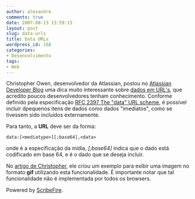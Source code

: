 ```yaml
---
author: alexandre
comments: true
date: 2007-08-13 13:59:13
layout: post
slug: data-urls
title: Data URLs
wordpress_id: 168
categories:
- Desenvolvimento
tags:
- Web
---
```


Christopher Owen, desenvolvedor da Atlassian, postou no [Atlassian Developer Blog](http://blogs.atlassian.com/developer) uma dica muito interessante sobre [dados em URL's](http://blogs.atlassian.com/developer/2007/08/data_urls.html), que acredito poucos desenvolvedores tenham conhecimento. Conforme definido pela especificação [RFC 2397 The "data" URL scheme](http://tools.ietf.org/html/rfc2397), é possível incluir dpequenos itens de dados como dados "imediatos", como se tivessem sido incluídos externamente.

Para tanto, a **URL** deve ser da forma:


`data:[<mediatype>][;base64],<data>`


onde _<mediatype>_ é a especificação da mídia, _[;base64]_ indica que o dado está codificado em base 64, e _<data>_ é o dado que se deseja incluir.

No [artigo de Christopher](http://blogs.atlassian.com/developer/2007/08/data_urls.html), ele criou um exemplo para exibir uma imagem no formato **gif** utilizando esta funcionalidade. É importante notar que tal funcionalidade não é implementada por todos os browsers.


Powered by [ScribeFire](http://scribefire.com/).
